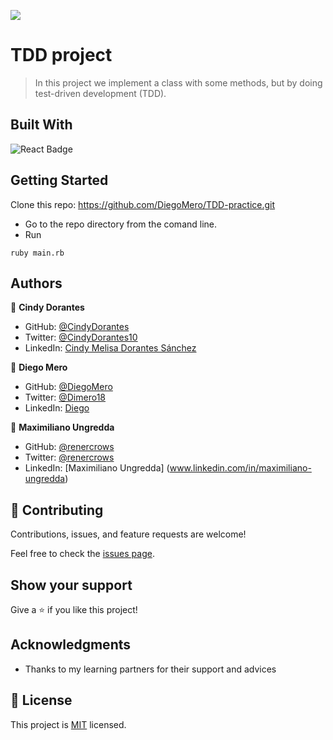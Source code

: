 ![](https://img.shields.io/badge/Microverse-blueviolet)

# TDD project

> In this project we implement a class with some methods, but by doing test-driven development (TDD).


## Built With

<img alt="React Badge" src="https://img.shields.io/badge/Ruby-CC342D?style=for-the-badge&logo=ruby&logoColor=white"><br>

## Getting Started

Clone this repo: https://github.com/DiegoMero/TDD-practice.git

- Go to the repo directory from the comand line.
- Run 
```
ruby main.rb
```

## Authors

👤 **Cindy Dorantes**

- GitHub: [@CindyDorantes](https://github.com/CindyDorantes)
- Twitter: [@CindyDorantes10](https://twitter.com/CindyDorantes10)
- LinkedIn: [Cindy Melisa Dorantes Sánchez](https://www.linkedin.com/in/cindydorantessanchez/)

👤 **Diego Mero**
- GitHub: [@DiegoMero](https://github.com/DiegoMero)
- Twitter: [@Dimero18](https://twitter.com/Dimero18)
- LinkedIn: [Diego](https://www.linkedin.com/in/diego-mero/)

👤 **Maximiliano Ungredda**
- GitHub: [@renercrows](https://github.com/renercrows)
- Twitter: [@renercrows](https://twitter.com/renercrows)
- LinkedIn: [Maximiliano Ungredda] (www.linkedin.com/in/maximiliano-ungredda)

## 🤝 Contributing

Contributions, issues, and feature requests are welcome!

Feel free to check the [issues page](../../issues/).

## Show your support

Give a ⭐️ if you like this project!

## Acknowledgments

- Thanks to my learning partners for their support and advices

## 📝 License

This project is [MIT](./LICENSE) licensed.